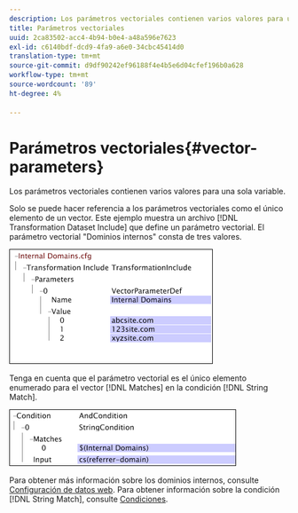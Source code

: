 ```yaml
---
description: Los parámetros vectoriales contienen varios valores para una sola variable.
title: Parámetros vectoriales
uuid: 2ca83502-acc4-4b94-b0e4-a48a596e7623
exl-id: c6140bdf-dcd9-4fa9-a6e0-34cbc45414d0
translation-type: tm+mt
source-git-commit: d9df90242ef96188f4e4b5e6d04cfef196b0a628
workflow-type: tm+mt
source-wordcount: '89'
ht-degree: 4%

---
```


# Parámetros vectoriales{#vector-parameters}

Los parámetros vectoriales contienen varios valores para una sola variable.

Solo se puede hacer referencia a los parámetros vectoriales como el único elemento de un vector. Este ejemplo muestra un archivo [!DNL Transformation Dataset Include] que define un parámetro vectorial. El parámetro vectorial &quot;Dominios internos&quot; consta de tres valores.

![](assets/cfg_WebParameters_InternalDomains.png)

Tenga en cuenta que el parámetro vectorial es el único elemento enumerado para el vector [!DNL Matches] en la condición [!DNL String Match].

![](assets/cfg_Parameters_InternalDomains_Ref.png)

Para obtener más información sobre los dominios internos, consulte [Configuración de datos web](../../../../home/c-dataset-const-proc/c-config-web-data/c-config-web-data.md#concept-9a306b65483a484bb3f6f3c1d7e77519). Para obtener información sobre la condición [!DNL String Match], consulte [Condiciones](../../../../home/c-dataset-const-proc/c-conditions/c-abt-cond.md).
